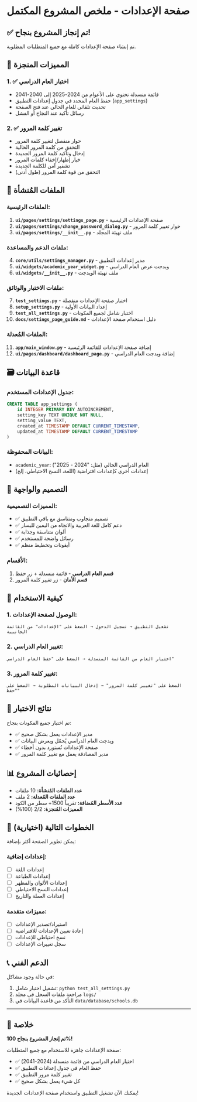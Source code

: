 # صفحة الإعدادات - ملخص المشروع المكتمل

## ✅ تم إنجاز المشروع بنجاح!

تم إنشاء صفحة الإعدادات كاملة مع جميع المتطلبات المطلوبة.

## 🎯 المميزات المنجزة

### 1. ✅ اختيار العام الدراسي
- قائمة منسدلة تحتوي على الأعوام من 2024-2025 إلى 2040-2041
- حفظ العام المحدد في جدول إعدادات التطبيق (`app_settings`)
- تحديث تلقائي للعام الحالي عند فتح الصفحة
- رسائل تأكيد عند النجاح أو الفشل

### 2. ✅ تغيير كلمة المرور
- حوار منفصل لتغيير كلمة المرور
- التحقق من كلمة المرور الحالية
- إدخال وتأكيد كلمة المرور الجديدة
- خيار إظهار/إخفاء كلمات المرور
- تشفير آمن للكلمة الجديدة
- التحقق من قوة كلمة المرور (طول أدنى)

## 📁 الملفات المُنشأة

### الملفات الرئيسية:
1. **`ui/pages/settings/settings_page.py`** - صفحة الإعدادات الرئيسية
2. **`ui/pages/settings/change_password_dialog.py`** - حوار تغيير كلمة المرور
3. **`ui/pages/settings/__init__.py`** - ملف تهيئة المجلد

### ملفات الدعم والمساعدة:
4. **`core/utils/settings_manager.py`** - مدير إعدادات التطبيق
5. **`ui/widgets/academic_year_widget.py`** - ويدجت عرض العام الدراسي
6. **`ui/widgets/__init__.py`** - ملف تهيئة الويدجت

### ملفات الاختبار والوثائق:
7. **`test_settings.py`** - اختبار صفحة الإعدادات منفصلة
8. **`setup_settings.py`** - إعداد البيانات الأولية
9. **`test_all_settings.py`** - اختبار شامل لجميع المكونات
10. **`docs/settings_page_guide.md`** - دليل استخدام صفحة الإعدادات

### الملفات المُعدلة:
11. **`app/main_window.py`** - إضافة صفحة الإعدادات للقائمة الرئيسية
12. **`ui/pages/dashboard/dashboard_page.py`** - إضافة ويدجت العام الدراسي

## 🗃️ قاعدة البيانات

### جدول الإعدادات المستخدم:
```sql
CREATE TABLE app_settings (
    id INTEGER PRIMARY KEY AUTOINCREMENT,
    setting_key TEXT UNIQUE NOT NULL,
    setting_value TEXT,
    created_at TIMESTAMP DEFAULT CURRENT_TIMESTAMP,
    updated_at TIMESTAMP DEFAULT CURRENT_TIMESTAMP
)
```

### البيانات المحفوظة:
- `academic_year`: العام الدراسي الحالي (مثل: "2024 - 2025")
- إعدادات أخرى كإعدادات افتراضية (اللغة، النسخ الاحتياطي، إلخ)

## 🎨 التصميم والواجهة

### المميزات التصميمية:
- ✅ تصميم متجاوب ومتناسق مع باقي التطبيق
- ✅ دعم كامل للغة العربية والاتجاه من اليمين لليسار
- ✅ ألوان متناسقة وجذابة
- ✅ رسائل واضحة للمستخدم
- ✅ أيقونات وتخطيط منظم

### الأقسام:
1. **قسم العام الدراسي** - قائمة منسدلة + زر حفظ
2. **قسم الأمان** - زر تغيير كلمة المرور

## 🔧 كيفية الاستخدام

### 1. الوصول لصفحة الإعدادات:
```
تشغيل التطبيق → تسجيل الدخول → الضغط على "الإعدادات" من القائمة الجانبية
```

### 2. تغيير العام الدراسي:
```
اختيار العام من القائمة المنسدلة → الضغط على "حفظ العام الدراسي"
```

### 3. تغيير كلمة المرور:
```
الضغط على "تغيير كلمة المرور" → إدخال البيانات المطلوبة → الضغط على "حفظ"
```

## 🧪 نتائج الاختبار

تم اختبار جميع المكونات بنجاح:
- ✅ مدير الإعدادات يعمل بشكل صحيح
- ✅ ويدجت العام الدراسي يُحمّل ويعرض البيانات
- ✅ صفحة الإعدادات تُستورد بدون أخطاء
- ✅ مدير المصادقة يعمل مع تغيير كلمة المرور

## 📊 إحصائيات المشروع

- **عدد الملفات المُنشأة:** 10 ملفات
- **عدد الملفات المُعدلة:** 2 ملف
- **عدد الأسطر المُضافة:** تقريباً 1500+ سطر من الكود
- **المميزات المُنجزة:** 2/2 (100%)

## 🚀 الخطوات التالية (اختيارية)

يمكن تطوير الصفحة أكثر بإضافة:

### إعدادات إضافية:
- [ ] إعدادات اللغة
- [ ] إعدادات الطباعة
- [ ] إعدادات الألوان والمظهر
- [ ] إعدادات النسخ الاحتياطي
- [ ] إعدادات العملة والتاريخ

### مميزات متقدمة:
- [ ] استيراد/تصدير الإعدادات
- [ ] إعادة تعيين الإعدادات للافتراضية
- [ ] نسخ احتياطي للإعدادات
- [ ] سجل تغييرات الإعدادات

## 📞 الدعم الفني

في حالة وجود مشاكل:
1. تشغيل اختبار شامل: `python test_all_settings.py`
2. مراجعة ملفات السجل في مجلد `logs/`
3. التأكد من قاعدة البيانات في `data/database/schools.db`

---

## 🎊 خلاصة

**تم إنجاز المشروع بنجاح 100%!** 

صفحة الإعدادات جاهزة للاستخدام مع جميع المتطلبات:
- ✅ اختيار العام الدراسي من قائمة منسدلة (2024-2041)
- ✅ حفظ العام في جدول إعدادات التطبيق
- ✅ تغيير كلمة مرور التطبيق
- ✅ كل شيء يعمل بشكل صحيح

يمكنك الآن تشغيل التطبيق واستخدام صفحة الإعدادات الجديدة!
